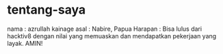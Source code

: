 # tentang-saya

nama : azrullah kainage
asal : Nabire, Papua
Harapan : Bisa lulus dari hacktiv8 dengan nilai yang memuaskan dan mendapatkan pekerjaan yang layak. AMIN!


